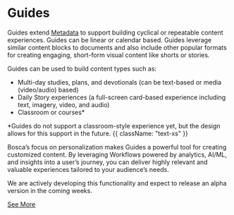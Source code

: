 # Guides

<primary-label ref="bosca"/>
<secondary-label ref="alpha"/>

Guides extend [Metadata](Metadata.md) to support building cyclical or repeatable content experiences. Guides can be
linear or calendar based. Guides leverage similar content blocks to documents and also include other popular formats for
creating engaging, short-form visual content like shorts or stories.

Guides can be used to build content types such as:

- Multi-day studies, plans, and devotionals (can be text-based or media (video/audio) based)
- Daily Story experiences (a full-screen card-based experience including text, imagery, video, and audio)
- Classroom or courses*

*Guides do not support a classroom-style experience yet, but the design allows for this support in the future. {{
className: "text-xs" }}

Bosca’s focus on personalization makes Guides a powerful tool for creating customized content. By leveraging Workflows
powered by analytics, AI/ML, and insights into a user’s journey, you can deliver highly relevant and valuable
experiences
tailored to your audience’s needs.

We are actively developing this functionality and expect to release an alpha version in the coming weeks.

[See More](https://github.com/sowers-io/bosca/blob/guides/workspace/migrations/migrations/V14__guides.sql)
